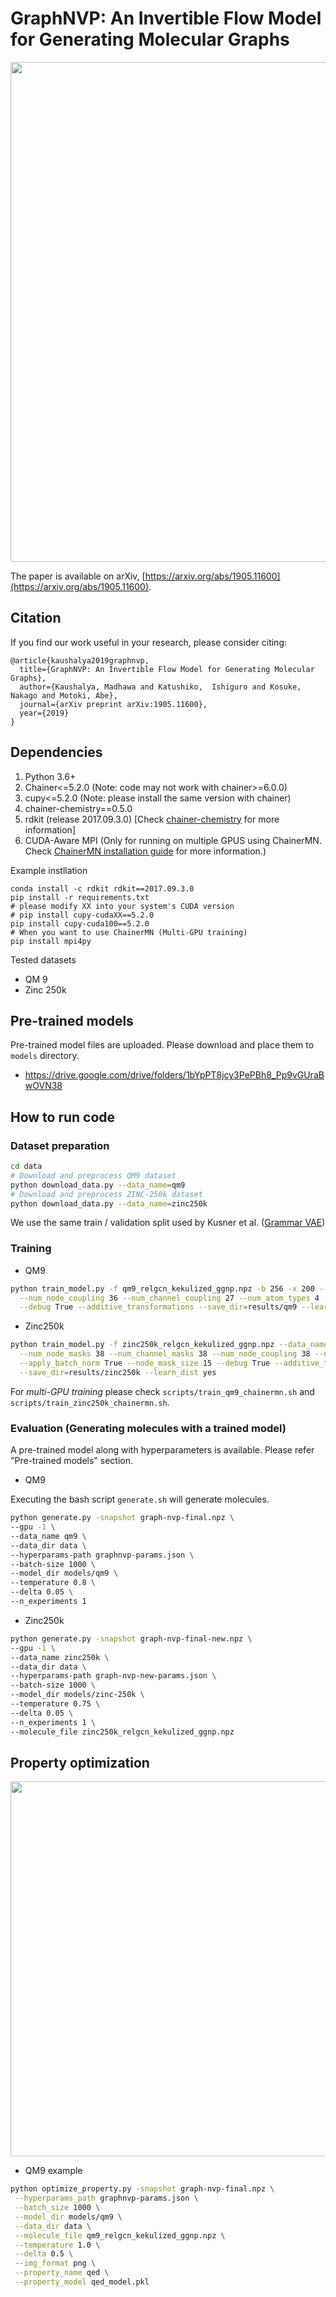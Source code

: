 # GraphNVP: An Invertible Flow Model for Generating Molecular Graphs

<p float="left" align="middle">
  <img src="https://github.com/pfnet-research/graph-nvp/blob/master/assets/fig_interpolation.png" width="800" /> 
</p>

The paper is available on arXiv, [https://arxiv.org/abs/1905.11600](https://arxiv.org/abs/1905.11600).

## Citation
If you find our work useful in your research, please consider citing:

```
@article{kaushalya2019graphnvp,
  title={GraphNVP: An Invertible Flow Model for Generating Molecular Graphs},
  author={Kaushalya, Madhawa and Katushiko,  Ishiguro and Kosuke, Nakago and Motoki, Abe},
  journal={arXiv preprint arXiv:1905.11600},
  year={2019}
}
```


## Dependencies
1. Python 3.6+
1. Chainer<=5.2.0 (Note: code may not work with chainer>=6.0.0)
1. cupy<=5.2.0 (Note: please install the same version with chainer)
1. chainer-chemistry==0.5.0
1. rdkit (release 2017.09.3.0) [Check [chainer-chemistry](https://github.com/pfnet-research/chainer-chemistry) for more information]
1. CUDA-Aware MPI (Only for running on multiple GPUS using ChainerMN. Check [ChainerMN installation guide](https://docs.chainer.org/en/stable/chainermn/installation/guide.html) for more information.)

Example instllation

```
conda install -c rdkit rdkit==2017.09.3.0
pip install -r requirements.txt
# please modify XX into your system's CUDA version
# pip install cupy-cudaXX==5.2.0
pip install cupy-cuda100==5.2.0
# When you want to use ChainerMN (Multi-GPU training)
pip install mpi4py
```

Tested datasets
* QM 9
* Zinc 250k

## Pre-trained models

Pre-trained model files are uploaded. Please download and place them to `models` directory.

 - https://drive.google.com/drive/folders/1bYpPT8jcy3PePBh8_Pp9vGUraBwOVN38

## How to run code

### Dataset preparation

```bash
cd data
# Download and preprocess QM9 dataset
python download_data.py --data_name=qm9
# Download and preprocess ZINC-250k dataset
python download_data.py --data_name=zinc250k
```
We use the same train / validation split used by Kusner et al. ([Grammar VAE](https://github.com/mkusner/grammarVAE))

### Training

- QM9
```bash
python train_model.py -f qm9_relgcn_kekulized_ggnp.npz -b 256 -x 200 --gpu 0 --num_node_masks 9 --num_channel_masks 9 \
  --num_node_coupling 36 --num_channel_coupling 27 --num_atom_types 4 --apply_batch_norm True --node_mask_size 15 \
  --debug True --additive_transformations --save_dir=results/qm9 --learn_dist yes
```

- Zinc250k
```bash
python train_model.py -f zinc250k_relgcn_kekulized_ggnp.npz --data_name=zinc250k --num_atoms=38 -b 128 -x 200 --gpu 0 \
  --num_node_masks 38 --num_channel_masks 38 --num_node_coupling 38 --num_channel_coupling 38 --num_atom_types 9 \
  --apply_batch_norm True --node_mask_size 15 --debug True --additive_transformations \
  --save_dir=results/zinc250k --learn_dist yes
```

For _multi-GPU training_ please check `scripts/train_qm9_chainermn.sh` and `scripts/train_zinc250k_chainermn.sh`.

### Evaluation (Generating molecules with a trained model)

A pre-trained model along with hyperparameters is available.
Please refer "Pre-trained models" section.

- QM9

Executing the bash script `generate.sh` will generate molecules.

```bash
python generate.py -snapshot graph-nvp-final.npz \
--gpu -1 \
--data_name qm9 \
--data_dir data \
--hyperparams-path graphnvp-params.json \
--batch-size 1000 \
--model_dir models/qm9 \
--temperature 0.8 \
--delta 0.05 \
--n_experiments 1
```


- Zinc250k

```bash
python generate.py -snapshot graph-nvp-final-new.npz \
--gpu -1 \
--data_name zinc250k \
--data_dir data \
--hyperparams-path graph-nvp-new-params.json \
--batch-size 1000 \
--model_dir models/zinc-250k \
--temperature 0.75 \
--delta 0.05 \
--n_experiments 1 \
--molecule_file zinc250k_relgcn_kekulized_ggnp.npz
```

## Property optimization

<p float="left" align="middle">
  <img src="https://github.com/pfnet-research/graph-nvp/blob/master/assets/fig_optimization.png" width="600" /> 
</p>

 - QM9 example

```bash
python optimize_property.py -snapshot graph-nvp-final.npz \
 --hyperparams_path graphnvp-params.json \
 --batch_size 1000 \
 --model_dir models/qm9 \
 --data_dir data \
 --molecule_file qm9_relgcn_kekulized_ggnp.npz \
 --temperature 1.0 \
 --delta 0.5 \
 --img_format png \
 --property_name qed \
 --property_model qed_model.pkl 
```
